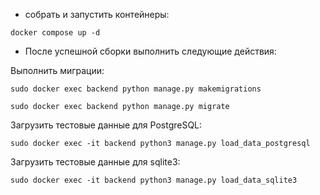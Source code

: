- собрать и запустить контейнеры:
```
docker compose up -d
```

- После успешной сборки выполнить следующие действия:

Выполнить миграции:

```
sudo docker exec backend python manage.py makemigrations
```

```
sudo docker exec backend python manage.py migrate
```

[//]: # (Собрать статику:)

[//]: # ()
[//]: # (```)

[//]: # (sudo docker exec backend python manage.py collectstatic)

[//]: # (```)

Загрузить тестовые данные для PostgreSQL:

```
sudo docker exec -it backend python3 manage.py load_data_postgresql
```

Загрузить тестовые данные для sqlite3:

```
sudo docker exec -it backend python3 manage.py load_data_sqlite3
```
